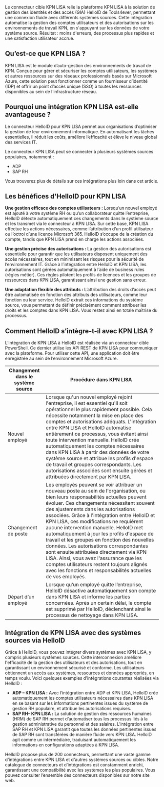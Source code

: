 Le connecteur cible KPN LISA relie la plateforme KPN LISA à la solution de gestion des identités et des accès (GIA) HelloID de Tools4ever, permettant une connexion fluide avec différents systèmes sources. Cette intégration automatise la gestion des comptes utilisateurs et des autorisations sur les environnements de travail KPN, en s'appuyant sur les données de votre système source. Résultat : moins d'erreurs, des processus plus rapides et une satisfaction utilisateur accrue. 

## Qu’est-ce que KPN LISA ?

KPN LISA est le module d’auto-gestion des environnements de travail de KPN. Conçue pour gérer et sécuriser les comptes utilisateurs, les systèmes et autres ressources sur des réseaux professionnels basés sur Microsoft Azure, cette solution peut fonctionner comme un fournisseur d’identité (IDP) et offrir un point d’accès unique (SSO) à toutes les ressources disponibles au sein de l’infrastructure réseau.

## Pourquoi une intégration KPN LISA est-elle avantageuse ?

Le connecteur HelloID pour KPN LISA permet aux organisations d’optimiser la gestion de leur environnement informatique. En automatisant les tâches essentielles, il réduit les coûts, améliore l’efficacité et élève le niveau global des services IT.

Le connecteur KPN LISA peut se connecter à plusieurs systèmes sources populaires, notamment : 

*	ADP
*	SAP RH

Vous trouverez plus de détails sur ces intégrations plus loin dans cet article.

## Les bénéfices d'HelloID pour KPN LISA

**Une gestion efficace des comptes utilisateurs :** Lorsqu’un nouvel employé est ajouté à votre système RH ou qu’un collaborateur quitte l’entreprise, HelloID détecte automatiquement ces changements dans le système source et les transmet via le connecteur à KPN LISA. Sur cette base, KPN LISA effectue les actions nécessaires, comme l’attribution d’un profil utilisateur ou l’octroi d’une licence Microsoft 365. HelloID s’occupe de la création du compte, tandis que KPN LISA prend en charge les actions associées.

**Une gestion précise des autorisations :** La gestion des autorisations est essentielle pour garantir que les utilisateurs disposent uniquement des accès nécessaires, tout en minimisant les risques pour la sécurité de l’environnement IT. Grâce à l’intégration entre HelloID et KPN LISA, les autorisations sont gérées automatiquement à l’aide de business rules (règles métier). Ces règles pilotent les profils de licences et les groupes de ressources dans KPN LISA, garantissant ainsi une gestion sans erreur.

**Une adaptation flexible des attributs :** L’attribution des droits d’accès peut être automatisée en fonction des attributs des utilisateurs, comme leur fonction ou leur service. HelloID extrait ces informations du système source, vous permettant de définir précisément comment attribuer les droits et les comptes dans KPN LISA. Vous restez ainsi en totale maîtrise du processus. 

## Comment HelloID s’intègre-t-il avec KPN LISA ?

L’intégration de KPN LISA à HelloID est réalisée via un connecteur cible PowerShell. Ce dernier utilise les API REST de KPN LISA pour communiquer avec la plateforme. Pour utiliser cette API, une application doit être enregistrée au sein de l’environnement Microsoft Azure.

| Changement dans le système source |	Procédure dans KPN LISA |
| -------------------------------- | ------------------------ |
| Nouvel employé |	Lorsque qu'un nouvel employé rejoint l'entreprise, il est essentiel qu'il soit opérationnel le plus rapidement possible. Cela nécessite notamment la mise en place des comptes et autorisations adéquats. L'intégration entre KPN LISA et HelloID automatise entièrement ce processus, vous évitant ainsi toute intervention manuelle. HelloID crée automatiquement les comptes nécessaires dans KPN LISA à partir des données de votre système source et attribue les profils d'espace de travail et groupes correspondants. Les autorisations associées sont ensuite gérées et attribuées directement par KPN LISA.|
| Changement de poste |	Les employés peuvent se voir attribuer un nouveau poste au sein de l'organisation, ou bien leurs responsabilités actuelles peuvent évoluer. Ces changements nécessitent souvent des ajustements dans les autorisations associées. Grâce à l'intégration entre HelloID et KPN LISA, ces modifications ne requièrent aucune intervention manuelle. HelloID met automatiquement à jour les profils d'espace de travail et les groupes en fonction des nouvelles données. Les autorisations correspondantes sont ensuite attribuées directement via KPN LISA. Ainsi, vous avez l'assurance que les comptes utilisateurs restent toujours alignés avec les fonctions et responsabilités actuelles de vos employés.|
| Départ d’un employé	| Lorsque qu’un employé quitte l’entreprise, HelloID désactive automatiquement son compte dans KPN LISA et informe les parties concernées. Après un certain délai, le compte est supprimé par HelloID, déclenchant ainsi le processus de nettoyage dans KPN LISA. |


## Intégration de KPN LISA avec des systèmes sources via HelloID

Grâce à HelloID, vous pouvez intégrer divers systèmes avec KPN LISA, y compris plusieurs systèmes sources. Cette interconnexion améliore l'efficacité de la gestion des utilisateurs et des autorisations, tout en garantissant un environnement sécurisé et conforme. Les utilisateurs obtiennent un accès aux systèmes, ressources et données appropriés, en temps voulu. Voici quelques exemples d'intégrations courantes réalisées via HelloID :

*	**ADP – KPN LISA :** Avec l’intégration entre ADP et KPN LISA, HelloID crée automatiquement les comptes utilisateurs nécessaires dans KPN LISA en se basant sur les informations pertinentes issues du système de gestion RH populaire, et attribue les autorisations requises.
*	**SAP RH– KPN LISA :** La solution de gestion des ressources humaines (HRM) de SAP RH permet d’automatiser tous les processus liés à la gestion administrative du personnel et des salaires. L'intégration entre SAP RH et KPN LISA garantit que toutes les données pertinentes issues de SAP RH sont transférées de manière fluide vers KPN LISA. HelloID agit comme un intermédiaire, traduisant automatiquement les informations en configurations adaptées à KPN LISA. 

HelloID propose plus de 200 connecteurs, permettant une vaste gamme d’intégrations entre KPN LISA et d'autres systèmes sources ou cibles. Notre catalogue de connecteurs et d’intégrations est constamment enrichi, garantissant une compatibilité avec les systèmes les plus populaires. Vous pouvez consulter l’ensemble des connecteurs disponibles sur notre site web.
